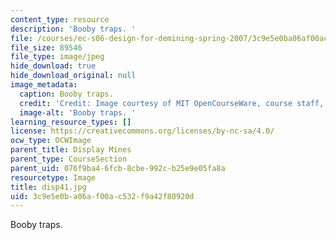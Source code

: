 ```yaml
---
content_type: resource
description: 'Booby traps. '
file: /courses/ec-s06-design-for-demining-spring-2007/3c9e5e0ba06af00ac532f9a42f80920d_disp41.jpg
file_size: 89546
file_type: image/jpeg
hide_download: true
hide_download_original: null
image_metadata:
  caption: Booby traps.
  credit: 'Credit: Image courtesy of MIT OpenCourseWare, course staff, and students.'
  image-alt: 'Booby traps. '
learning_resource_types: []
license: https://creativecommons.org/licenses/by-nc-sa/4.0/
ocw_type: OCWImage
parent_title: Display Mines
parent_type: CourseSection
parent_uid: 076f9ba4-6fcb-8cbe-992c-b25e9e05fa8a
resourcetype: Image
title: disp41.jpg
uid: 3c9e5e0b-a06a-f00a-c532-f9a42f80920d
---
```

Booby traps. 